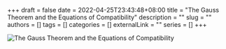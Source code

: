 +++ 
draft = false
date = 2022-04-25T23:43:48+08:00
title = "The Gauss Theorem and the Equations of Compatibility"
description = ""
slug = ""
authors = []
tags = []
categories = []
externalLink = ""
series = []
+++

![The Gauss Theorem and the Equations of Compatibility](https://raw.githubusercontent.com/baboonSTW/Blog-img/main/202204252343806.png)